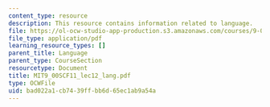 ```yaml
---
content_type: resource
description: This resource contains information related to language.
file: https://ol-ocw-studio-app-production.s3.amazonaws.com/courses/9-00sc-introduction-to-psychology-fall-2011/bad022a1cb7439ffbb6d65ec1ab9a54a_MIT9_00SCF11_lec12_lang.pdf
file_type: application/pdf
learning_resource_types: []
parent_title: Language
parent_type: CourseSection
resourcetype: Document
title: MIT9_00SCF11_lec12_lang.pdf
type: OCWFile
uid: bad022a1-cb74-39ff-bb6d-65ec1ab9a54a
---
```

